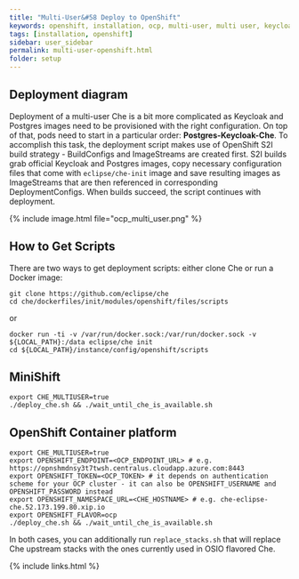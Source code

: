 ```yaml
---
title: "Multi-User&#58 Deploy to OpenShift"
keywords: openshift, installation, ocp, multi-user, multi user, keycloak, postgres, s2i, deployment
tags: [installation, openshift]
sidebar: user_sidebar
permalink: multi-user-openshift.html
folder: setup
---
```


## Deployment diagram

Deployment of a multi-user Che is a bit more complicated as Keycloak and Postgres images need to be provisioned with the right configuration. On top of that, pods need to start in a particular order: **Postgres-Keycloak-Che**. To accomplish this task, the deployment script makes use of OpenShift S2I build strategy - BuildConfigs and ImageStreams are created first. S2I builds grab official Keycloak and Postgres images, copy necessary configuration files that come with `eclipse/che-init` image and save resulting images as ImageStreams that are then referenced in corresponding DeploymentConfigs. When builds succeed, the script continues with deployment.

{% include image.html file="ocp_multi_user.png" %}

## How to Get Scripts

There are two ways to get deployment scripts: either clone Che or run a Docker image:

```shell
git clone https://github.com/eclipse/che
cd che/dockerfiles/init/modules/openshift/files/scripts
```
or

```shell
docker run -ti -v /var/run/docker.sock:/var/run/docker.sock -v ${LOCAL_PATH}:/data eclipse/che init
cd ${LOCAL_PATH}/instance/config/openshift/scripts
```

## MiniShift

```
export CHE_MULTIUSER=true
./deploy_che.sh && ./wait_until_che_is_available.sh

```
## OpenShift Container platform

```
export CHE_MULTIUSER=true
export OPENSHIFT_ENDPOINT=<OCP_ENDPOINT_URL> # e.g. https://opnshmdnsy3t7twsh.centralus.cloudapp.azure.com:8443
export OPENSHIFT_TOKEN=<OCP_TOKEN> # it depends on authentication scheme for your OCP cluster - it can also be OPENSHIFT_USERNAME and OPENSHIFT_PASSWORD instead
export OPENSHIFT_NAMESPACE_URL=<CHE_HOSTNAME> # e.g. che-eclipse-che.52.173.199.80.xip.io
export OPENSHIFT_FLAVOR=ocp
./deploy_che.sh && ./wait_until_che_is_available.sh
```
In both cases, you can additionally run `replace_stacks.sh` that will replace Che upstream stacks with the ones currently used in OSIO flavored Che.


{% include links.html %}
